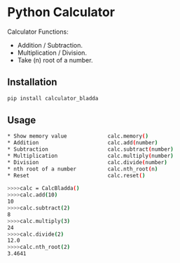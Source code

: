# Python Calculator

Calculator Functions:
-   Addition / Subtraction.
-   Multiplication / Division.
-   Take (n) root of a number.


## Installation

```sh
pip install calculator_bladda
```


## Usage

```sh
* Show memory value             calc.memory()
* Addition                      calc.add(number)
* Subtraction                   calc.subtract(number)
* Multiplication                calc.multiply(number)
* Division                      calc.divide(number)
* nth root of a number          calc.nth_root(n)
* Reset                         calc.reset()
    
>>>>calc = CalcBladda()
>>>>calc.add(10)
10
>>>>calc.subtract(2)
8
>>>>calc.multiply(3)
24
>>>>calc.divide(2)
12.0
>>>>calc.nth_root(2)
3.4641
```